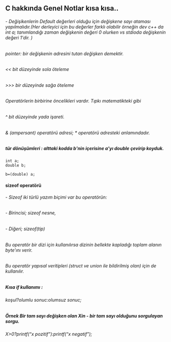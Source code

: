 ## C hakkında Genel Notlar kısa kısa..

###### - Değişikenlerin Default değerleri olduğu için değişkene sayı ataması yapılmalıdır.(Her derleyici için bu değerler farklı olabilir örneğin dev c++ da int a; tanımlandığı zaman değişkenin değeri 0 olurken vs stdioda değişkenin değeri 1'dir. )
###### pointer: bir değişkenin adresini tutan değişken demektir.
###### << bit düzeyinde sola öteleme
###### >>> bir düzeyinde sağa öteleme 
###### Operatörlerin birbirine öncelikleri vardır. Tıpkı matematikteki gibi 
###### ^ bit düzeyinde yada işareti.
###### & (ampersant) operatörü adresi; * operatörü adresteki anlamındadır.
###### 
##### tür dönüşümleri :  alttaki kodda b'nin içerisine a'yı double çevirip koyduk.
``` 
int a;
double b;

b=(double) a;
```
#### sizeof operatörü
###### - Sizeof iki türlü yazım biçimi var bu operatörün:
######  - Birincisi; sizeof nesne,
###### - Diğeri; sizeof(tip) 
###### Bu operatör bir dizi için kullanılırsa dizinin bellekte kapladığı toplam alanın byte’ını verir.
###### Bu operatör yapısal veritipleri (struct ve union ile bildirilmiş olan) için de kullanılır.
##### Kısa if kullanımı : 
###### koşul?olumlu sonuc:olumsuz sonuc;
##### Örnek Bir tam sayı değişken olan Xin - bir tam sayı olduğunu sorgulayan sorgu.
###### X>0?printf(“x pozitif”):printf(“x negatif”);

